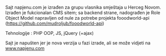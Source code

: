 Sajt napjenu.com je izrađen za grupu vlasnika smještaja u Herceg Novom.
Izrađen je fukcionalan CMS sitem; sa backend strane, nadograđen je Role Object Model napravljen od nule za potrebe projekta fooodworld-api (https://github.com/mudroljub/fooodworld-api)

Tehnologije : PHP OOP, JS, jQuery (+ajax)

Sajt je napušten jer je nova verzija u fazi izrade, ali se može vidjeti na www.napjenu.com
